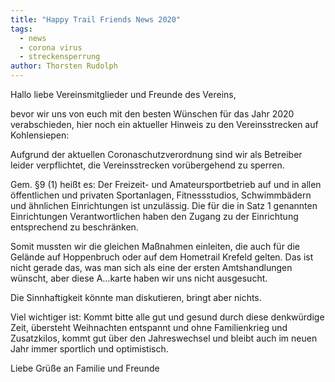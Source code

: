 ```yaml
---
title: "Happy Trail Friends News 2020"
tags:
  - news
  - corona virus
  - streckensperrung
author: Thorsten Rudolph
---
```


Hallo liebe Vereinsmitglieder und Freunde des Vereins,

bevor wir uns von euch mit den besten Wünschen für das Jahr 2020 verabschieden, hier noch ein aktueller Hinweis zu den Vereinsstrecken auf Kohlensiepen:

Aufgrund der aktuellen Coronaschutzverordnung sind wir als Betreiber leider verpflichtet, die Vereinsstrecken vorübergehend zu sperren.

Gem. §9 (1) heißt es:
Der Freizeit- und Amateursportbetrieb auf und in allen öffentlichen und privaten Sportanlagen, Fitnessstudios, Schwimmbädern und ähnlichen Einrichtungen ist unzulässig. Die für die in Satz 1 genannten Einrichtungen Verantwortlichen haben den Zugang zu der Einrichtung entsprechend zu beschränken. 

Somit mussten wir die gleichen Maßnahmen einleiten, die auch für die Gelände auf Hoppenbruch oder auf dem Hometrail Krefeld gelten. Das ist nicht gerade das, was man sich als eine der ersten Amtshandlungen wünscht, aber diese A...karte haben wir uns nicht ausgesucht. 

Die Sinnhaftigkeit könnte man diskutieren, bringt aber nichts.

Viel wichtiger ist: Kommt bitte alle gut und gesund durch diese denkwürdige Zeit, übersteht Weihnachten entspannt und ohne Familienkrieg und Zusatzkilos, kommt gut über den Jahreswechsel und bleibt auch im neuen Jahr immer sportlich und optimistisch.

Liebe Grüße an Familie und Freunde
